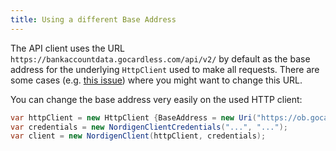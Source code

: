 ```yaml
---
title: Using a different Base Address
---
```


The API client uses the URL `https://bankaccountdata.gocardless.com/api/v2/` by default as the base address for the underlying `HttpClient` used to make all requests. There are some cases (e.g. [this issue](https://github.com/RobinTTY/NordigenApiClient/pull/12)) where you might want to change this URL.

You can change the base address very easily on the used HTTP client:

```csharp
var httpClient = new HttpClient {BaseAddress = new Uri("https://ob.gocardless.com/api/v2/")};
var credentials = new NordigenClientCredentials("...", "...");
var client = new NordigenClient(httpClient, credentials);
```
